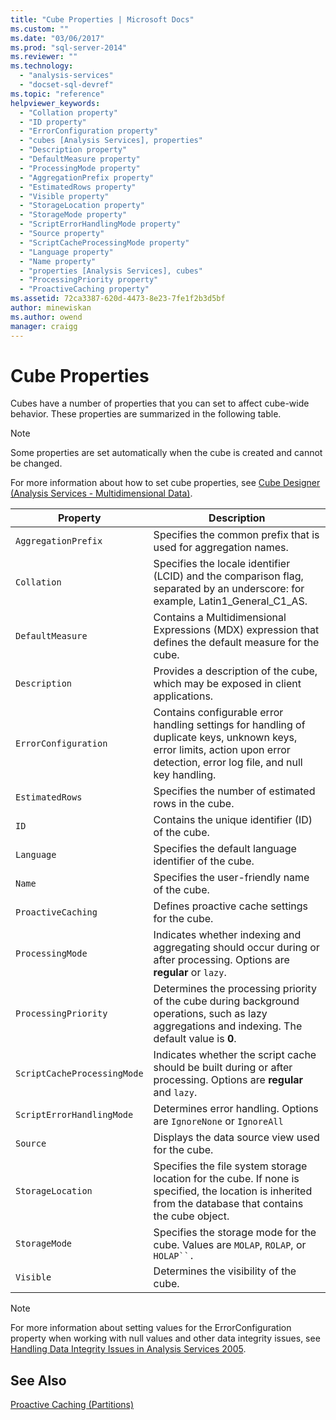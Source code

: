 ```yaml
---
title: "Cube Properties | Microsoft Docs"
ms.custom: ""
ms.date: "03/06/2017"
ms.prod: "sql-server-2014"
ms.reviewer: ""
ms.technology: 
  - "analysis-services"
  - "docset-sql-devref"
ms.topic: "reference"
helpviewer_keywords: 
  - "Collation property"
  - "ID property"
  - "ErrorConfiguration property"
  - "cubes [Analysis Services], properties"
  - "Description property"
  - "DefaultMeasure property"
  - "ProcessingMode property"
  - "AggregationPrefix property"
  - "EstimatedRows property"
  - "Visible property"
  - "StorageLocation property"
  - "StorageMode property"
  - "ScriptErrorHandlingMode property"
  - "Source property"
  - "ScriptCacheProcessingMode property"
  - "Language property"
  - "Name property"
  - "properties [Analysis Services], cubes"
  - "ProcessingPriority property"
  - "ProactiveCaching property"
ms.assetid: 72ca3387-620d-4473-8e23-7fe1f2b3d5bf
author: minewiskan
ms.author: owend
manager: craigg
---
```

# Cube Properties
  Cubes have a number of properties that you can set to affect cube-wide behavior. These properties are summarized in the following table.  
  
> [!NOTE]  
>  Some properties are set automatically when the cube is created and cannot be changed.  
  
 For more information about how to set cube properties, see [Cube Designer &#40;Analysis Services - Multidimensional Data&#41;](../cube-designer-analysis-services-multidimensional-data.md).  
  
|Property|Description|  
|--------------|-----------------|  
|`AggregationPrefix`|Specifies the common prefix that is used for aggregation names.|  
|`Collation`|Specifies the locale identifier (LCID) and the comparison flag, separated by an underscore: for example, Latin1_General_C1_AS.|  
|`DefaultMeasure`|Contains a Multidimensional Expressions (MDX) expression that defines the default measure for the cube.|  
|`Description`|Provides a description of the cube, which may be exposed in client applications.|  
|`ErrorConfiguration`|Contains configurable error handling settings for handling of duplicate keys, unknown keys, error limits, action upon error detection, error log file, and null key handling.|  
|`EstimatedRows`|Specifies the number of estimated rows in the cube.|  
|`ID`|Contains the unique identifier (ID) of the cube.|  
|`Language`|Specifies the default language identifier of the cube.|  
|`Name`|Specifies the user-friendly name of the cube.|  
|`ProactiveCaching`|Defines proactive cache settings for the cube.|  
|`ProcessingMode`|Indicates whether indexing and aggregating should occur during or after processing. Options are **regular** or `lazy`.|  
|`ProcessingPriority`|Determines the processing priority of the cube during background operations, such as lazy aggregations and indexing. The default value is **0**.|  
|`ScriptCacheProcessingMode`|Indicates whether the script cache should be built during or after processing. Options are **regular** and `lazy`.|  
|`ScriptErrorHandlingMode`|Determines error handling. Options are `IgnoreNone` or `IgnoreAll`|  
|`Source`|Displays the data source view used for the cube.|  
|`StorageLocation`|Specifies the file system storage location for the cube. If none is specified, the location is inherited from the database that contains the cube object.|  
|`StorageMode`|Specifies the storage mode for the cube. Values are `MOLAP`, `ROLAP`, or `HOLAP``.`|  
|`Visible`|Determines the visibility of the cube.|  
  
> [!NOTE]  
>  For more information about setting values for the ErrorConfiguration property when working with null values and other data integrity issues, see [Handling Data Integrity Issues in Analysis Services 2005](http://go.microsoft.com/fwlink/?LinkId=81891).  
  
## See Also  
 [Proactive Caching &#40;Partitions&#41;](partitions-proactive-caching.md)  
  
  
